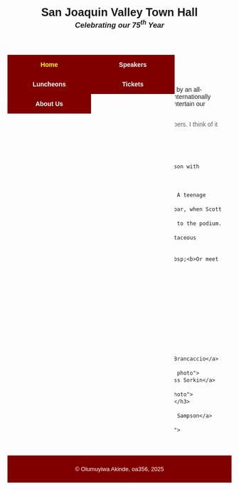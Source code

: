 <!DOCTYPE html>
<html lang="en">

<head>
  <meta charset="utf-8">
  <title>San Joaquin Valley Town Hall</title>
  <link rel="shortcut icon" href="images/favicon.ico">
  <style>
    body {
      width: 800px;
      margin: 0 auto;
      font-family: Arial, sans-serif;
    }

    header {
      background: url("images/town_hall_logo.gif") no-repeat left center, linear-gradient(to right, #f2c779, #f2c779);
      padding: 10px 0 10px 90px;
      color: #800000;
    }

    header h2 {
      margin: 0;
      font-size: 1.8em;
    }

    header h3 {
      margin: 0;
      font-size: 1.2em;
      font-style: italic;
    }

    .shadow {
      font-weight: bold;
    }

    nav#nav_menu {
      background-color: #800000;
      position: relative;
    }

    nav#nav_menu ul {
      list-style: none;
      margin: 0;
      padding: 0;
    }

    nav#nav_menu li {
      float: left;
      position: relative;
    }

    nav#nav_menu li a {
      display: block;
      width: 160px;
      text-align: center;
      padding: 1em;
      text-decoration: none;
      background-color: #800000;
      color: white;
      font-weight: bold;
    }

    nav#nav_menu li a.current {
      color: yellow;
    }

    nav#nav_menu li ul {
      display: none;
      position: absolute;
      top: 100%;
      left: 0;
      background-color: #800000;
      width: 160px;
    }

    nav#nav_menu li ul li {
      float: none;
    }

    nav#nav_menu li:hover ul {
      display: block;
    }

    nav#nav_menu::after {
      content: "";
      display: block;
      clear: both;
    }

    main {
      overflow: hidden;
    }

    section {
      width: 525px;
      float: right;
      padding: 0 20px 20px 20px;
    }

    aside {
      width: 215px;
      float: right;
      padding: 0 0 20px 20px;
    }

    section h2, aside h2 {
      color: #800000;
    }

    section h1, aside h1 {
      font-size: 150%;
      padding-top: 0.5em;
      padding-bottom: 0.25em;
      margin: 0;
    }

    article img {
      float: right;
      margin: 10px 0 10px 10px;
      border: 1px solid black;
    }

    ul {
      list-style-type: circle;
    }

    footer {
      clear: both;
      text-align: center;
      background-color: #800000;
      color: white;
      padding: 10px;
      font-size: small;
    }
  </style>
</head>

<body>
  <header>
    <h2>San Joaquin Valley Town Hall</h2>
    <h3>Celebrating our <span class="shadow">75<sup>th</sup></span> Year</h3>
  </header>

  <nav id="nav_menu">
    <ul>
      <li><a href="index.html" class="current">Home</a></li>
      <li><a href="#">Speakers</a></li>
      <li><a href="#">Luncheons</a></li>
      <li><a href="#">Tickets</a></li>
      <li><a href="#">About Us</a>
        <ul>
          <li><a href="#">Our History</a></li>
          <li><a href="#">Board of Directors</a></li>
          <li><a href="#">Past Speakers</a></li>
          <li><a href="#">Contact Information</a></li>
        </ul>
      </li>
    </ul>
  </nav>

  <main>
    <section>
      <h2>Our Mission</h2>
      <p>San Joaquin Valley Town Hall is a non-profit organization that is run by an 
         all-volunteer board of directors. Our mission is to bring nationally and 
         internationally renowned, thought-provoking speakers who inform, educate, 
         and entertain our audience! As one or our members told us:</p>
      <blockquote>&ldquo;Each year I give a ticket package to each of our family members. 
        I think of it as the gift of knowledge...and that is priceless.&rdquo;</blockquote>

      <h1>Speaker of the Month</h1>
      <article>
        <h2>Fossil Threads in the Web of Life</h2>
        <img src="images/sampson_dinosaur.jpg" alt="Scott Sampson with dinosaur" width="200">
        <h3>February<br>
          Scott Sampson</h3>
        <p>What's 75 million years old and brand spanking new? A teenage Utahceratops! 
          Come to the Saroyan, armed with your best dinosaur roar, when Scott Sampson, Research 
          Curator at the Utah Museum of Natural History, steps to the podium. Sampson's research 
          has focused on the ecology and evolution of late Cretaceous dinosaurs and he has conducted 
          fieldwork in a number of countries in Africa.</p>
        <p><a href="speakers/c6_sampson.html">Read more.</a>&nbsp;<b>Or meet us there!</b></p>
      </article>

      <h2>Our Ticket Packages</h2>
      <ul>
        <li>Season Package: $95</li>
        <li>Patron Package: $200</li>
        <li>Single Speaker: $25</li>
      </ul>
    </section>

    <aside>
      <h2>Guest speakers</h2>
      <h3>October<br><a href="speakers/brancaccio.html">David Brancaccio</a></h3>
      <img src="images/brancaccio75.jpg" alt="David Brancaccio photo">
      <h3>November<br><a href="speakers/sorkin.html">Andrew Ross Sorkin</a></h3>
      <img src="images/sorkin75.jpg" alt="Andrew Ross Sorkin photo">
      <h3>January<br><a href="speakers/chua.html">Amy Chua</a></h3>
      <img src="images/chua75.jpg" alt="Amy Chua photo">
      <h3>February<br><a href="speakers/c6_sampson.html">Scott Sampson</a></h3>
      <img src="images/sampson75.jpg" alt="Scott Sampson photo">
    </aside>
  </main>

  <footer>
    <p>&copy; Olumuyiwa Akinde, oa356, 2025 </p>
  </footer>
</body>
</html>
